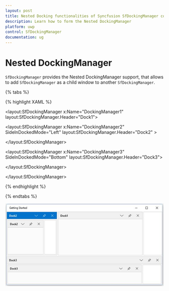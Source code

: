 ```yaml
---
layout: post
title: Nested Docking functionalities of Syncfusion SfDockingManager control for UWP
description: Learn how to form the Nested DockingManager
platform: uwp
control: SfDockingManager
documentation: ug
---
```


# Nested DockingManager

`SfDockingManager` provides the Nested DockingManager support, that allows to add `SfDockingManager` as a child window to another `SfDockingManager`.

{% tabs %}

{% highlight XAML %}

<layout:SfDockingManager x:Name="DockingManager1" layout:SfDockingManager.Header="Dock1">

<ContentControl x:Name="Content1" layout:SfDockingManager.Header="Dock1"/>

<layout:SfDockingManager x:Name="DockingManager2" SideInDockedMode="Left"
                         layout:SfDockingManager.Header="Dock2"  >

<ContentControl layout:SfDockingManager.Header="Dock2"
                layout:SfDockingManager.DesiredWidthInDockedMode="600" />

</layout:SfDockingManager>

<layout:SfDockingManager x:Name="DockingManager3"
                         SideInDockedMode="Bottom"
						 layout:SfDockingManager.Header="Dock3">

<ContentControl layout:SfDockingManager.Header="Dock3"
                layout:SfDockingManager.DesiredWidthInDockedMode="600"/>

</layout:SfDockingManager>

</layout:SfDockingManager>

{% endhighlight %}

{% endtabs %}

![](Nested-DockingManager-images/Nested-DockingManager-img1.jpeg)


